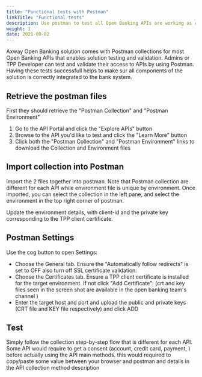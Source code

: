 ```yaml
---
title: "Functional tests with Postman"
linkTitle: "Functional tests"
description: Use postman to test all Open Banking APIs are working as expected
weight: 1
date: 2021-09-02
---
```


Axway Open Banking solution comes with Postman collections for most Open Banking APIs that enables solution testing and validation.
Admins or TPP Developer can test and validate their access to APIs by using Postman. Having these tests successfull helps to make sur all components of the solution is correctly integrated to the bank system.

## Retrieve the postman files

First they should retrieve the "Postman Collection" and "Postman Environment"

1. Go to the API Portal and click the "Explore APIs" button
2. Browse to the API you'd like to test and click the "Learn More" button
3. Click both the "Postman Collection" and "Postman Environment" links to download the Collection and Environment files

## Import collection into Postman

Import the 2 files together into postman. Note that Postman collection are different for each API while environment file is unique by environment.
Once imported, you can select the collection in the left pane, and select the environment in the top right corner of postman.

Update the environment details, with  client-id and the private key corresponding to the TPP client certificate.

## Postman Settings

Use the cog button to open Settings:

* Choose the General tab. Ensure the "Automatically follow redirects" is set to OFF also turn off SSL certificate validation:
* Choose the Certificates tab. Ensure a TPP client certificate is installed for the target environment. If not click "Add Certificate": (crt and key files seen in the screen shot are available in the open banking team's channel ) 
* Enter the target host and port and upload the public and private keys (CRT file and KEY file respectively) and click ADD

## Test

Simply follow the collection step-by-step flow that is different for each API.
Some API would require to get a consent (account, credit card, payment, ) before actually using the API main methods. this would required to copy/paste some value between your browser and postman and details in the API collection method description